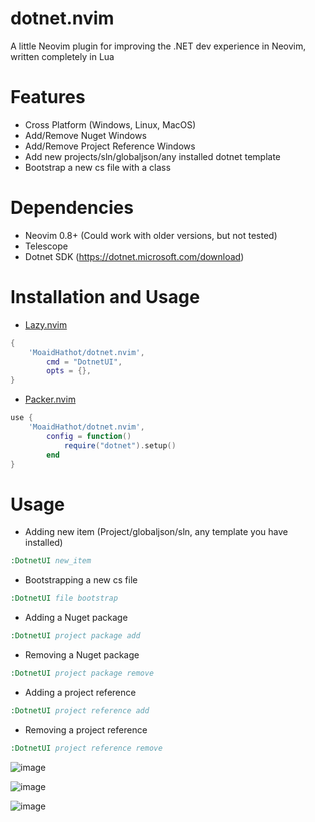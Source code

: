 # dotnet.nvim
A little Neovim plugin for improving the .NET dev experience in Neovim, written completely in Lua

# Features
- Cross Platform (Windows, Linux, MacOS)
- Add/Remove Nuget Windows
- Add/Remove Project Reference Windows
- Add new projects/sln/globaljson/any installed dotnet template
- Bootstrap a new cs file with a class

# Dependencies
- Neovim 0.8+ (Could work with older versions, but not tested)
- Telescope
- Dotnet SDK (https://dotnet.microsoft.com/download)

# Installation and Usage
- [Lazy.nvim](https://github.com/folke/lazy.nvim)
```lua
{
    'MoaidHathot/dotnet.nvim',
        cmd = "DotnetUI",
        opts = {},
}
```
- [Packer.nvim](https://github.com/wbthomason/packer.nvim)
```lua
use {
    'MoaidHathot/dotnet.nvim',
        config = function()
            require("dotnet").setup()
        end
}
```

# Usage
- Adding new item (Project/globaljson/sln, any template you have installed)
```cmd
:DotnetUI new_item
```
- Bootstrapping a new cs file
```cmd
:DotnetUI file bootstrap
```
- Adding a Nuget package
```cmd
:DotnetUI project package add
```
- Removing a Nuget package
```cmd
:DotnetUI project package remove
```
- Adding a project reference
```cmd
:DotnetUI project reference add
```
- Removing a project reference
```cmd
:DotnetUI project reference remove
```
![image](https://github.com/user-attachments/assets/f2ea8994-869a-484c-b77e-72988a08d104)

![image](https://github.com/user-attachments/assets/0d98e570-d6d8-42a2-8af5-b84c35bd44a5)

![image](https://github.com/user-attachments/assets/04d4fc21-79c6-4376-883a-7d600837403b)
